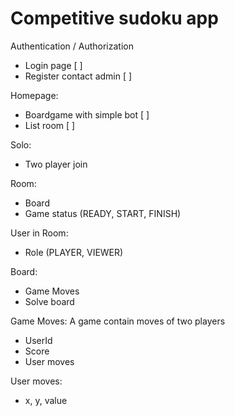 # Competitive sudoku app

Authentication / Authorization

- Login page [ ]
- Register contact admin [ ]

Homepage:

- Boardgame with simple bot [ ]
- List room [ ]

Solo:

- Two player join

Room:

- Board
- Game status (READY, START, FINISH)

User in Room:

- Role (PLAYER, VIEWER)

Board:

- Game Moves
- Solve board

Game Moves: A game contain moves of two players

- UserId
- Score
- User moves

User moves:

- x, y, value
